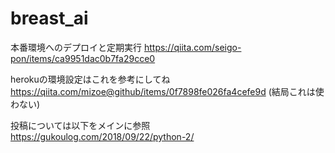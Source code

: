 # breast_ai
本番環境へのデプロイと定期実行
https://qiita.com/seigo-pon/items/ca9951dac0b7fa29cce0

herokuの環境設定はこれを参考にしてね
https://qiita.com/mizoe@github/items/0f7898fe026fa4cefe9d
(結局これは使わない)

投稿については以下をメインに参照
https://gukoulog.com/2018/09/22/python-2/

